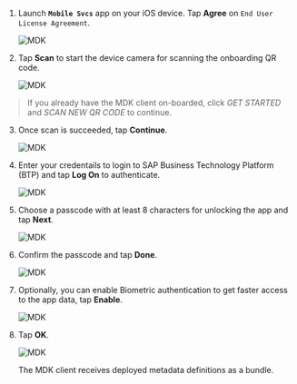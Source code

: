 1. Launch **`Mobile Svcs`** app on your iOS device. Tap **Agree** on `End User License Agreement`.

    ![MDK](img_1.png)

2. Tap **Scan** to start the device camera for scanning the onboarding QR code.

    ![MDK](img_2.png)

> If you already have the MDK client on-boarded, click *GET STARTED* and *SCAN NEW QR CODE* to continue.

3. Once scan is succeeded, tap **Continue**.

    ![MDK](img_3.png)

4. Enter your credentails to login to SAP Business Technology Platform (BTP) and tap **Log On** to authenticate.

    ![MDK](img_4.png)

5. Choose a passcode with at least 8 characters for unlocking the app and tap **Next**.

    ![MDK](img_5.png)

6. Confirm the passcode and tap **Done**.

    ![MDK](img_6.png)

7. Optionally, you can enable Biometric authentication to get faster access to the app data, tap **Enable**.

    ![MDK](img_7.png)

8. Tap **OK**.

    ![MDK](img_8.png)

    The MDK client receives deployed metadata definitions as a bundle.
